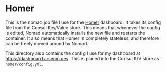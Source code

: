 # Homer

This is the nomad job file I use for the [Homer](https://github.com/bastienwirtz/homer/) dashboard. It takes its config file from the Consul Key/Value store. This means that whenever the config is edited, Nomad automatically installs the new file and restarts the container. It also means that Homer is completely stateless, and therefore can be freely moved around by Nomad.

This directory also contains the config I use for my dashboard at https://dashboard.arsenm.dev. This is placed into the Consul K/V store as `homer/config.yml`.